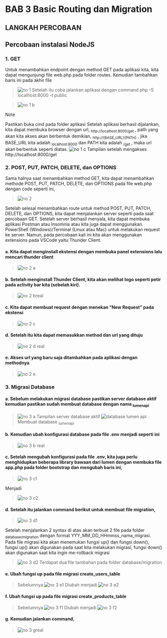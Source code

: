 # BAB 3 Basic Routing dan Migration

## LANGKAH PERCOBAAN
## Percobaan instalasi NodeJS
### 1. GET
Untuk menambahkan endpoint dengan method GET pada aplikasi kita, kita dapat mengunjungi file web.php pada folder routes. Kemudian tambahkan baris ini pada akhir file
> ![no 1](https://github.com/anasRafitiya/Praktikum-Pemrograman-Integratif/assets/125624764/ffbaf946-112a-45ec-8a4b-db8b964e72da)
Setelah itu coba jalankan aplikasi dengan command 
> php -S localhost:8000 -t public

> ![no 1 b](https://github.com/anasRafitiya/Praktikum-Pemrograman-Integratif/assets/125624764/41110745-94ce-4ea5-9830-df6fdeae7589)

> [!NOTE]
> Pastikan buka cmd pada folder aplikasi
Setelah aplikasi berhasil dijalankan, kita dapat membuka browser dengan url, <sub>http://localhost:8000/get</sub> , path yang akan kita akses akan berbentuk demikian, <sub>http://{BASE_URL}{PATH}</sub> , jika BASE_URL kita adalah <sub>localhost:8000</sub> dan PATH kita adalah <sub>/get</sub> , maka url akan berbentuk seperti diatas.
> ![no 1 c](https://github.com/anasRafitiya/Praktikum-Pemrograman-Integratif/assets/125624764/f2fa2340-c764-47c8-9d98-29d99e3fb2d5)
> Tampilan setelah mengakses http://localhost:8000/get

### 2. POST, PUT, PATCH, DELETE, dan OPTIONS 
Sama halnya saat menambahkan method GET, kita dapat menambahkan methode POST, PUT, PATCH, DELETE, dan OPTIONS pada file web.php dengan code seperti ini,
> ![no 2](https://github.com/anasRafitiya/Praktikum-Pemrograman-Integratif/assets/125624764/8db82c27-22ff-4698-81b8-344e2e4c6c15)

Setelah selesai menambahkan route untuk method POST, PUT, PATCH, DELETE, dan OPTIONS, kita dapat menjalankan server seperti pada saat percobaan GET. Setelah server berhasil menyala, kita dapat membuka aplikasi Postman atau Insomnia atau kita juga dapat menggunakan PowerShell (Windows)/Terminal (Linux atau Mac) untuk melakukan request ke server. Namun, pada percobaan kali ini kita akan menggunakan extensions pada VSCode yaitu Thunder Client.
#### a.	Kita dapat menginstall ekstensi dengan membuka panel extensions lalu mencari thunder client
> ![no 2 a](https://github.com/anasRafitiya/Praktikum-Pemrograman-Integratif/assets/125624764/9fb26967-c0b0-41a5-9181-0ca44b9a8a66)

#### b.	Setelah menginstall Thunder Client, kita akan melihat logo seperti petir pada activity bar kita (sebelah kiri).
> ![no 2 breal](https://github.com/anasRafitiya/Praktikum-Pemrograman-Integratif/assets/125624764/fae61c85-d628-470e-92f2-b45d6446cd80)

#### c.	Kita dapat membuat request dengan menekan “New Request” pada ekstensi
> ![no 2 c](https://github.com/anasRafitiya/Praktikum-Pemrograman-Integratif/assets/125624764/cc830252-4a68-4f6b-8e01-55a259da25a5)

#### d.	Setelah itu kita dapat memasukkan method dan url yang dituju
> ![no 2 d real](https://github.com/anasRafitiya/Praktikum-Pemrograman-Integratif/assets/125624764/53cb9768-909a-45bf-9091-f704a56dc9b9)

#### e.	Akses url yang baru saja ditambahkan pada aplikasi dengan methodnya
> ![no 2 e](https://github.com/anasRafitiya/Praktikum-Pemrograman-Integratif/assets/125624764/a3aee757-2249-480c-97fa-88b9c3d829b8)

### 3.	Migrasi Database
#### a.	Sebelum melakukan migrasi database pastikan server database aktif kemudian pastikan sudah membuat database dengan nama <sub>lumenapi</sub>
> ![no 3 a](https://github.com/anasRafitiya/Praktikum-Pemrograman-Integratif/assets/125624764/da795ff2-d712-4a57-8927-fc0fcfac726e)
> Tampilan server database aktif
> ![database lumen api](https://github.com/anasRafitiya/Praktikum-Pemrograman-Integratif/assets/125624764/b854548f-2f9f-42b9-8d42-59cc0cb08956)
> Membuat database <sub>lumenapi</sub>

#### b.	Kemudian ubah konfigurasi database pada file .env menjadi seperti ini
> ![no 3 b real](https://github.com/anasRafitiya/Praktikum-Pemrograman-Integratif/assets/125624764/9ada509d-f22a-41df-9ba2-c41c1b5f2c48)

#### c.	Setelah mengubah konfigurasi pada file .env, kita juga perlu menghidupkan beberapa library bawaan dari lumen dengan membuka file app.php pada folder bootstrap dan mengubah baris ini,
> ![no 3 c1](https://github.com/anasRafitiya/Praktikum-Pemrograman-Integratif/assets/125624764/f51c0e4c-7f24-4da3-82e5-2f7e8fc59534)

Menjadi
> ![no 3 c2](https://github.com/anasRafitiya/Praktikum-Pemrograman-Integratif/assets/125624764/596df9fa-44b4-43f0-8bcf-74cb64c2b347)

#### d.	Setelah itu jalankan command berikut untuk membuat file migration,
> ![no 3 d1](https://github.com/anasRafitiya/Praktikum-Pemrograman-Integratif/assets/125624764/5dc9c73d-1666-4383-9de5-d317231777a4)

Setelah menjalankan 2 syntax di atas akan terbuat 2 file pada folder <sub>database/migration</sub> dengan format YYY_MM_DD_HHmmss_nama_migrasi. Pada file migrasi kita akan menemukan fungsi up() dan fungsi down(), fungsi up() akan digunakan pada saat kita melakukan migrasi, fungsi down() akan digunakan saat kita ingin me-rollback migrasi
> ![no 3 d2](https://github.com/anasRafitiya/Praktikum-Pemrograman-Integratif/assets/125624764/2643c2bc-a981-4bb3-abce-57c4477beb48)
> Terdapat dua file tambahan pada folder database/migration
#### e.	Ubah fungsi up pada file migrasi create_users_table
> Sebelumnya
> ![no 3 e1](https://github.com/anasRafitiya/Praktikum-Pemrograman-Integratif/assets/125624764/6313e37c-1d65-43cb-ac6d-165f6d463f2e)
> Diubah menjadi
> ![no 3 e2](https://github.com/anasRafitiya/Praktikum-Pemrograman-Integratif/assets/125624764/e6dec90d-6be9-4a96-beae-b38635414fd9)

#### f.	Ubah fungsi up pada file migrasi <ub>create_products_table</sub>
> Sebelumnya
> ![no 3 f1](https://github.com/anasRafitiya/Praktikum-Pemrograman-Integratif/assets/125624764/3197bd81-4ee2-4aa6-9023-ebe39d03692c)
> Diubah menjadi
> ![no 3 f2](https://github.com/anasRafitiya/Praktikum-Pemrograman-Integratif/assets/125624764/0eb90b38-c65f-41fb-bf35-0eccca7f4c41)

#### g.	Kemudian jalankan command,
> ![no 3 greal](https://github.com/anasRafitiya/Praktikum-Pemrograman-Integratif/assets/125624764/27458442-359c-445d-a0df-f2094924f68d)

